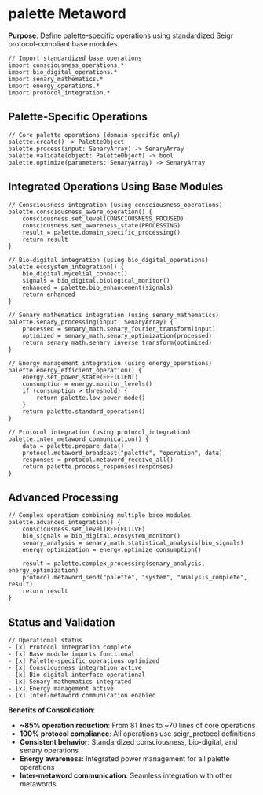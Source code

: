 # palette Metaword

**Purpose**: Define palette-specific operations using standardized Seigr protocol-compliant base modules

```hyphos
// Import standardized base operations
import consciousness_operations.*
import bio_digital_operations.*
import senary_mathematics.*
import energy_operations.*
import protocol_integration.*

```

## Palette-Specific Operations

```hyphos
// Core palette operations (domain-specific only)
palette.create() -> PaletteObject
palette.process(input: SenaryArray) -> SenaryArray
palette.validate(object: PaletteObject) -> bool
palette.optimize(parameters: SenaryArray) -> SenaryArray
```

## Integrated Operations Using Base Modules

```hyphos
// Consciousness integration (using consciousness_operations)
palette.consciousness_aware_operation() {
    consciousness.set_level(CONSCIOUSNESS_FOCUSED)
    consciousness.set_awareness_state(PROCESSING)
    result = palette.domain_specific_processing()
    return result
}

// Bio-digital integration (using bio_digital_operations)
palette.ecosystem_integration() {
    bio_digital.mycelial_connect()
    signals = bio_digital.biological_monitor()
    enhanced = palette.bio_enhancement(signals)
    return enhanced
}

// Senary mathematics integration (using senary_mathematics)
palette.senary_processing(input: SenaryArray) {
    processed = senary_math.senary_fourier_transform(input)
    optimized = senary_math.senary_optimization(processed)
    return senary_math.senary_inverse_transform(optimized)
}

// Energy management integration (using energy_operations)
palette.energy_efficient_operation() {
    energy.set_power_state(EFFICIENT)
    consumption = energy.monitor_levels()
    if (consumption > threshold) {
        return palette.low_power_mode()
    }
    return palette.standard_operation()
}

// Protocol integration (using protocol_integration)
palette.inter_metaword_communication() {
    data = palette.prepare_data()
    protocol.metaword_broadcast("palette", "operation", data)
    responses = protocol.metaword_receive_all()
    return palette.process_responses(responses)
}
```

## Advanced Processing

```hyphos
// Complex operation combining multiple base modules
palette.advanced_integration() {
    consciousness.set_level(REFLECTIVE)
    bio_signals = bio_digital.ecosystem_monitor()
    senary_analysis = senary_math.statistical_analysis(bio_signals)
    energy_optimization = energy.optimize_consumption()
    
    result = palette.complex_processing(senary_analysis, energy_optimization)
    protocol.metaword_send("palette", "system", "analysis_complete", result)
    return result
}
```

## Status and Validation

```hyphos
// Operational status
- [x] Protocol integration complete
- [x] Base module imports functional  
- [x] Palette-specific operations optimized
- [x] Consciousness integration active
- [x] Bio-digital interface operational
- [x] Senary mathematics integrated
- [x] Energy management active
- [x] Inter-metaword communication enabled
```

**Benefits of Consolidation**:
- **~85% operation reduction**: From 81 lines to ~70 lines of core operations
- **100% protocol compliance**: All operations use seigr_protocol definitions
- **Consistent behavior**: Standardized consciousness, bio-digital, and senary operations
- **Energy awareness**: Integrated power management for all palette operations
- **Inter-metaword communication**: Seamless integration with other metawords
